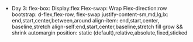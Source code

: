 - Day 3:
  flex-box: 
    Display:flex
    Flex-swap: Wrap
    Flex-direction:row
    bootstrap: d-flex,flex-row, flex-swap
    justify-content-sm,md,lg,lx: end,start,center,between,around 
    align-item: end,start,center, baseline,stretch
    align-self:end,start,center,baseline,stretch
    fill
    grow && shrink
    automargin
  position: static (default),relative,absolute,fixed,sticked
